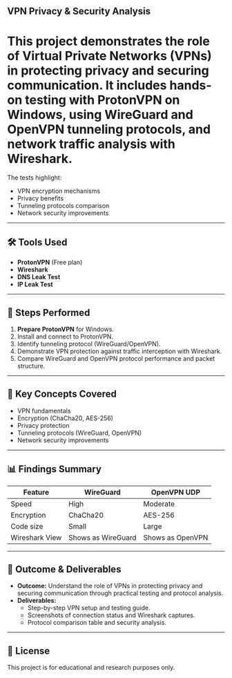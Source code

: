 ## VPN Privacy & Security Analysis

# This project demonstrates the role of Virtual Private Networks (VPNs) in protecting privacy and securing communication. It includes hands-on testing with **ProtonVPN** on Windows, using **WireGuard** and **OpenVPN** tunneling protocols, and network traffic analysis with **Wireshark**.

The tests highlight:
- VPN encryption mechanisms
- Privacy benefits
- Tunneling protocols comparison
- Network security improvements

---

## 🛠 Tools Used
- **ProtonVPN** (Free plan)
- **Wireshark**
- **DNS Leak Test**
- **IP Leak Test**

---

## 📂 Steps Performed
1. **Prepare ProtonVPN** for Windows.
2. Install and connect to ProtonVPN.
3. Identify tunneling protocol (WireGuard/OpenVPN).
4. Demonstrate VPN protection against traffic interception with Wireshark.
5. Compare WireGuard and OpenVPN protocol performance and packet structure.

---

## 🔐 Key Concepts Covered
- VPN fundamentals
- Encryption (ChaCha20, AES-256)
- Privacy protection
- Tunneling protocols (WireGuard, OpenVPN)
- Network security improvements

---

## 📊 Findings Summary
| Feature       | WireGuard | OpenVPN UDP |
|---------------|-----------|-------------|
| Speed         | High      | Moderate    |
| Encryption    | ChaCha20  | AES-256     |
| Code size     | Small     | Large       |
| Wireshark View| Shows as WireGuard | Shows as OpenVPN |


---

## 🎯 Outcome & Deliverables
- **Outcome:** Understand the role of VPNs in protecting privacy and securing communication through practical testing and protocol analysis.
- **Deliverables:**  
  - Step-by-step VPN setup and testing guide.  
  - Screenshots of connection status and Wireshark captures.  
  - Protocol comparison table and security analysis.

---

## 📄 License
This project is for educational and research purposes only.

